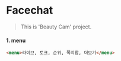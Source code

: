 # Facechat 

> This is 'Beauty Cam' project.

#### 1. menu
```html
<menu>라이브, 토크, 순위, 쪽지함, 더보기</menu>
```
